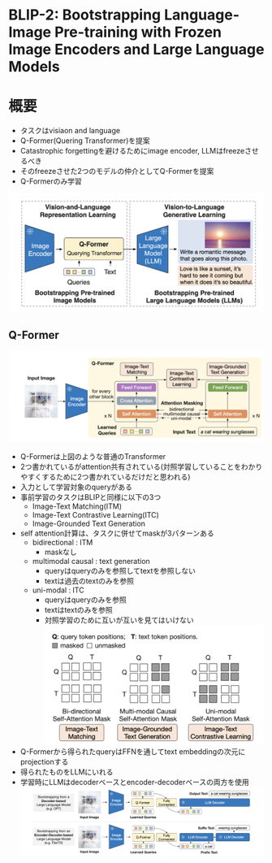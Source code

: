# BLIP-2: Bootstrapping Language-Image Pre-training with Frozen Image Encoders and Large Language Models


# 概要
- タスクはvisiaon and language
- Q-Former(Quering Transformer)を提案
- Catastrophic forgettingを避けるためにimage encoder, LLMはfreezeさせるべき
- そのfreezeさせた2つのモデルの仲介としてQ-Formerを提案
- Q-Formerのみ学習

![blip2](./images/blip2.png)

## Q-Former
![q-former](./images/qformer.png)
- Q-Formerは上図のような普通のTransformer
- 2つ書かれているがattention共有されている(対照学習していることをわかりやすくするために2つ書かれているだけだと思われる)
- 入力として学習対象のqueryがある
- 事前学習のタスクはBLIPと同様に以下の3つ
    - Image-Text Matching(ITM)
    - Image-Text Contrastive Learning(ITC)
    - Image-Grounded Text Generation
- self attention計算は、タスクに併せてmaskが3パターンある
    - bidirectional : ITM
        - maskなし
    - multimodal causal : text generation
        - queryはqueryのみを参照してtextを参照しない
        - textは過去のtextのみを参照
    - uni-modal : ITC
        - queryはqueryのみを参照
        - textはtextのみを参照
        - 対照学習のために互いが互いを見てはいけない
![self](./images/self.png)
- Q-Formerから得られたqueryはFFNを通してtext embeddingの次元にprojectionする
- 得られたものをLLMにいれる
- 学習時にLLMはdecoderベースとencoder-decoderベースの両方を使用
![llm](./images/llm.png)